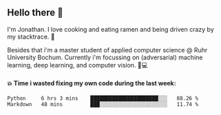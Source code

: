 ## Hello there 👋

I'm Jonathan. I love cooking and eating ramen and being driven crazy by my stacktrace. 🍜

Besides that i'm a master student of applied computer science @ Ruhr University Bochum. 
Currently i'm focussing on (adversarial) machine learning, deep learning, and computer vision. 🔬💻

#### 💥 Time i wasted fixing my own code during the last week:

<!--START_SECTION:waka-->

```text
Python     6 hrs 3 mins    ██████████████████████░░░   88.26 %
Markdown   48 mins         ███░░░░░░░░░░░░░░░░░░░░░░   11.74 %
```

<!--END_SECTION:waka-->
